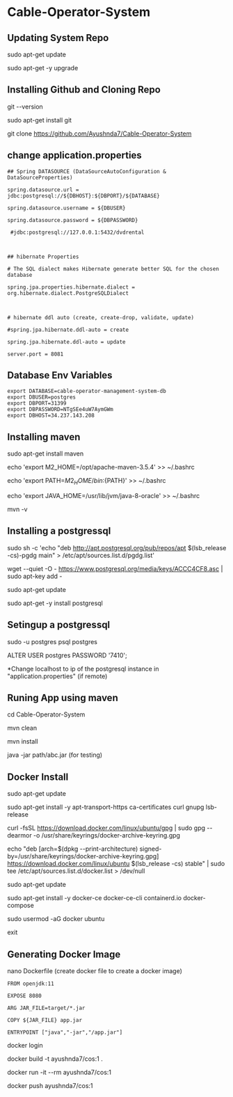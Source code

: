 # Cable-Operator-System

## Updating System Repo
sudo apt-get update

sudo apt-get -y upgrade

## Installing Github and Cloning Repo
git --version

sudo apt-get install git 

git clone https://github.com/Ayushnda7/Cable-Operator-System

## change application.properties
```
## Spring DATASOURCE (DataSourceAutoConfiguration & DataSourceProperties)

spring.datasource.url = jdbc:postgresql://${DBHOST}:${DBPORT}/${DATABASE}

spring.datasource.username = ${DBUSER}

spring.datasource.password = ${DBPASSWORD}

 #jdbc:postgresql://127.0.0.1:5432/dvdrental



## hibernate Properties

# The SQL dialect makes Hibernate generate better SQL for the chosen database

spring.jpa.properties.hibernate.dialect = org.hibernate.dialect.PostgreSQLDialect

 

# hibernate ddl auto (create, create-drop, validate, update)

#spring.jpa.hibernate.ddl-auto = create

spring.jpa.hibernate.ddl-auto = update

server.port = 8081
```
## Database Env Variables
```
export DATABASE=cable-operator-management-system-db
export DBUSER=postgres
export DBPORT=31399
export DBPASSWORD=NTgSEe4uW7AymGWm
export DBHOST=34.237.143.208

```

## Installing maven
sudo apt-get install maven

echo 'export M2_HOME=/opt/apache-maven-3.5.4' >> ~/.bashrc

echo 'export PATH=${M2_HOME}/bin:${PATH}' >> ~/.bashrc

echo 'export JAVA_HOME=/usr/lib/jvm/java-8-oracle' >> ~/.bashrc

mvn -v

## Installing a postgressql
sudo sh -c 'echo "deb http://apt.postgresql.org/pub/repos/apt $(lsb_release -cs)-pgdg main" > /etc/apt/sources.list.d/pgdg.list'

wget --quiet -O - https://www.postgresql.org/media/keys/ACCC4CF8.asc | sudo apt-key add -

sudo apt-get update

sudo apt-get -y install postgresql

## Setingup a postgressql
sudo -u postgres psql postgres

ALTER USER postgres PASSWORD '7410';

*Change localhost to ip of the postgresql instance in "application.properties" (if remote) 

## Runing App using maven
cd Cable-Operator-System

mvn clean

mvn install

java -jar path/abc.jar (for testing)

## Docker Install

sudo apt-get update

 sudo apt-get install -y apt-transport-https ca-certificates curl gnupg lsb-release
 
 curl -fsSL https://download.docker.com/linux/ubuntu/gpg | sudo gpg --dearmor -o /usr/share/keyrings/docker-archive-keyring.gpg
 
 echo "deb [arch=$(dpkg --print-architecture) signed-by=/usr/share/keyrings/docker-archive-keyring.gpg] https://download.docker.com/linux/ubuntu $(lsb_release -cs) stable" | sudo tee /etc/apt/sources.list.d/docker.list > /dev/null
 
 sudo apt-get update
 
 sudo apt-get install -y docker-ce docker-ce-cli containerd.io docker-compose
 
 sudo usermod -aG docker ubuntu
 
 exit
 
## Generating Docker Image

nano Dockerfile (create docker file to create a docker image)
```
FROM openjdk:11

EXPOSE 8080

ARG JAR_FILE=target/*.jar

COPY ${JAR_FILE} app.jar

ENTRYPOINT ["java","-jar","/app.jar"]
```

docker login

docker build -t ayushnda7/cos:1 .

docker run -it --rm ayushnda7/cos:1

docker push ayushnda7/cos:1
